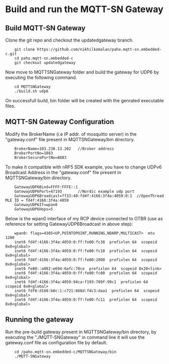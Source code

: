 # Build and run the MQTT-SN Gateway 

## Build MQTT-SN Gateway
	
Clone the git repo and checkout the updatedgateway branch.
		
		git clone https://github.com/nikhilkomalan/paho.mqtt-sn.embedded-c.git
		cd paho.mqtt-sn.embedded-c
		git checkout updatedgateway

Now move to MQTTSNGateway folder and build the gateway for UDP6 by executing the following command.

		cd MQTTSNGateway
		./build.sh udp6

On successfull build, bin folder will be created with the genrated executable files. 	

## MQTT-SN Gateway Configuration

Modify the BrokerName (i.e IP addr. of mosquitto server) in the "gateway.conf" file present in MQTTSNGateway/bin directory. 
	
		BrokerName=103.238.13.202 	//Broker address
		BrokerPortNo=1883
		BrokerSecurePortNo=8883

		
To make it compatible with nRF5 SDK example, you have to change UDPv6 Broadcast Address in the "gateway.conf" file present in MQTTSNGateway/bin directory. 

		GatewayUDP6Bind=FFFF:FFFE::1 
		GatewayUDP6Port=47193		//Nordic example udp port
		GatewayUDP6Broadcast=ff33:40:fd4f:4166:3f4a:4059:0:1  //OpenThread MLE ID = fd4f:4166:3f4a:4059
		GatewayUDP6If=wpan0
		GatewayUDP6Hops=5		
		
Below is the wpan0 interface of my RCP device connected to OTBR (use as reference for setting GatewayUDP6Broadcast
		in above step): 
		
		wpan0: flags=4305<UP,POINTOPOINT,RUNNING,NOARP,MULTICAST>  mtu 1280
		inet6 fd4f:4166:3f4a:4059:0:ff:fe00:fc38  prefixlen 64  scopeid 0x0<global>
		inet6 fd4f:4166:3f4a:4059:0:ff:fe00:fc10  prefixlen 64  scopeid 0x0<global>
		inet6 fd4f:4166:3f4a:4059:0:ff:fe00:2800  prefixlen 64  scopeid 0x0<global>
		inet6 fe80::a082:e694:6afc:70ce  prefixlen 64  scopeid 0x20<link>
		inet6 fd4f:4166:3f4a:4059:0:ff:fe00:fc00  prefixlen 64  scopeid 0x0<global>
		inet6 fd4f:4166:3f4a:4059:94ca:f193:709f:99c1  prefixlen 64  scopeid 0x0<global>
		inet6 fdf8:d160:b0c:1:c721:668d:fdc3:daa1  prefixlen 64  scopeid 0x0<global>
		inet6 fd4f:4166:3f4a:4059:0:ff:fe00:fc11  prefixlen 64  scopeid 0x0<global>


## Running the gateway

Run the pre-build gateway present in MQTTSNGateway/bin directory, by executing the "./MQTT-SNGateway" in command line it will use the gateway.conf file as configuration file by default.


		cd /paho.mqtt-sn.embedded-c/MQTTSNGateway/bin
		./MQTT-SNGateway
